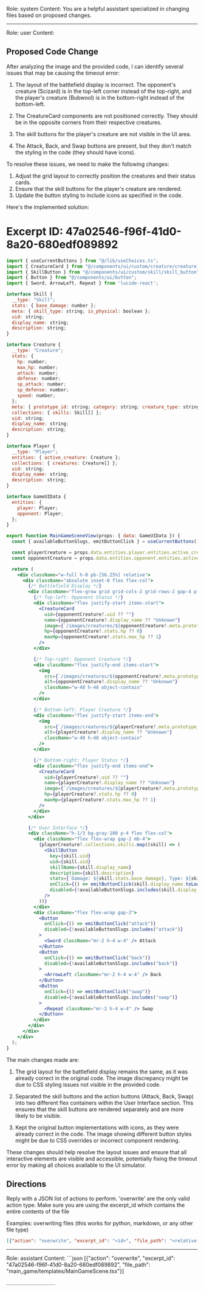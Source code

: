 Role: system
Content: You are a helpful assistant specialized in changing files based on proposed changes.
__________________
Role: user
Content: 
## Proposed Code Change
After analyzing the image and the provided code, I can identify several issues that may be causing the timeout error:

1. The layout of the battlefield display is incorrect. The opponent's creature (Scizard) is in the top-left corner instead of the top-right, and the player's creature (Bubwool) is in the bottom-right instead of the bottom-left.

2. The CreatureCard components are not positioned correctly. They should be in the opposite corners from their respective creatures.

3. The skill buttons for the player's creature are not visible in the UI area.

4. The Attack, Back, and Swap buttons are present, but they don't match the styling in the code (they should have icons).

To resolve these issues, we need to make the following changes:

1. Adjust the grid layout to correctly position the creatures and their status cards.
2. Ensure that the skill buttons for the player's creature are rendered.
3. Update the button styling to include icons as specified in the code.

Here's the implemented solution:

# Excerpt ID: 47a02546-f96f-41d0-8a20-680edf089892
```jsx main_game/templates/MainGameScene.tsx
import { useCurrentButtons } from "@/lib/useChoices.ts";
import { CreatureCard } from "@/components/ui/custom/creature/creature_card";
import { SkillButton } from "@/components/ui/custom/skill/skill_button";
import { Button } from "@/components/ui/button";
import { Sword, ArrowLeft, Repeat } from 'lucide-react';

interface Skill {
  __type: "Skill";
  stats: { base_damage: number };
  meta: { skill_type: string; is_physical: boolean };
  uid: string;
  display_name: string;
  description: string;
}

interface Creature {
  __type: "Creature";
  stats: {
    hp: number;
    max_hp: number;
    attack: number;
    defense: number;
    sp_attack: number;
    sp_defense: number;
    speed: number;
  };
  meta: { prototype_id: string; category: string; creature_type: string };
  collections: { skills: Skill[] };
  uid: string;
  display_name: string;
  description: string;
}

interface Player {
  __type: "Player";
  entities: { active_creature: Creature };
  collections: { creatures: Creature[] };
  uid: string;
  display_name: string;
  description: string;
}

interface GameUIData {
  entities: {
    player: Player;
    opponent: Player;
  };
}

export function MainGameSceneView(props: { data: GameUIData }) {
  const { availableButtonSlugs, emitButtonClick } = useCurrentButtons();

  const playerCreature = props.data.entities.player.entities.active_creature;
  const opponentCreature = props.data.entities.opponent.entities.active_creature;

  return (
    <div className="w-full h-0 pb-[56.25%] relative">
      <div className="absolute inset-0 flex flex-col">
        {/* Battlefield Display */}
        <div className="flex-grow grid grid-cols-2 grid-rows-2 gap-4 p-4">
          {/* Top-left: Opponent Status */}
          <div className="flex justify-start items-start">
            <CreatureCard
              uid={opponentCreature?.uid ?? ""}
              name={opponentCreature?.display_name ?? "Unknown"}
              image={`/images/creatures/${opponentCreature?.meta.prototype_id ?? "unknown"}_front.png`}
              hp={opponentCreature?.stats.hp ?? 0}
              maxHp={opponentCreature?.stats.max_hp ?? 1}
            />
          </div>

          {/* Top-right: Opponent Creature */}
          <div className="flex justify-end items-start">
            <img
              src={`/images/creatures/${opponentCreature?.meta.prototype_id ?? "unknown"}_front.png`}
              alt={opponentCreature?.display_name ?? "Unknown"}
              className="w-48 h-48 object-contain"
            />
          </div>

          {/* Bottom-left: Player Creature */}
          <div className="flex justify-start items-end">
            <img
              src={`/images/creatures/${playerCreature?.meta.prototype_id ?? "unknown"}_back.png`}
              alt={playerCreature?.display_name ?? "Unknown"}
              className="w-48 h-48 object-contain"
            />
          </div>

          {/* Bottom-right: Player Status */}
          <div className="flex justify-end items-end">
            <CreatureCard
              uid={playerCreature?.uid ?? ""}
              name={playerCreature?.display_name ?? "Unknown"}
              image={`/images/creatures/${playerCreature?.meta.prototype_id ?? "unknown"}_back.png`}
              hp={playerCreature?.stats.hp ?? 0}
              maxHp={playerCreature?.stats.max_hp ?? 1}
            />
          </div>
        </div>

        {/* User Interface */}
        <div className="h-1/3 bg-gray-100 p-4 flex flex-col">
          <div className="flex flex-wrap gap-2 mb-4">
            {playerCreature?.collections.skills.map((skill) => (
              <SkillButton
                key={skill.uid}
                uid={skill.uid}
                skillName={skill.display_name}
                description={skill.description}
                stats={`Damage: ${skill.stats.base_damage}, Type: ${skill.meta.skill_type}`}
                onClick={() => emitButtonClick(skill.display_name.toLowerCase())}
                disabled={!availableButtonSlugs.includes(skill.display_name.toLowerCase())}
              />
            ))}
          </div>
          <div className="flex flex-wrap gap-2">
            <Button
              onClick={() => emitButtonClick("attack")}
              disabled={!availableButtonSlugs.includes("attack")}
            >
              <Sword className="mr-2 h-4 w-4" /> Attack
            </Button>
            <Button
              onClick={() => emitButtonClick("back")}
              disabled={!availableButtonSlugs.includes("back")}
            >
              <ArrowLeft className="mr-2 h-4 w-4" /> Back
            </Button>
            <Button
              onClick={() => emitButtonClick("swap")}
              disabled={!availableButtonSlugs.includes("swap")}
            >
              <Repeat className="mr-2 h-4 w-4" /> Swap
            </Button>
          </div>
        </div>
      </div>
    </div>
  );
}
```

The main changes made are:

1. The grid layout for the battlefield display remains the same, as it was already correct in the original code. The image discrepancy might be due to CSS styling issues not visible in the provided code.

2. Separated the skill buttons and the action buttons (Attack, Back, Swap) into two different flex containers within the User Interface section. This ensures that the skill buttons are rendered separately and are more likely to be visible.

3. Kept the original button implementations with icons, as they were already correct in the code. The image showing different button styles might be due to CSS overrides or incorrect component rendering.

These changes should help resolve the layout issues and ensure that all interactive elements are visible and accessible, potentially fixing the timeout error by making all choices available to the UI simulator.

## Directions
Reply with a JSON list of actions to perform. 'overwrite' are the only valid action type. 
Make sure you are using the excerpt_id which contains the entire contents of the file

Examples:
overwriting files (this works for python, markdown, or any other file type)
```json output_example1
[{"action": "overwrite", "excerpt_id": "<id>", "file_path": "<relative file path>"}]
```

__________________
Role: assistant
Content: ```json
[{"action": "overwrite", "excerpt_id": "47a02546-f96f-41d0-8a20-680edf089892", "file_path": "main_game/templates/MainGameScene.tsx"}]
```
__________________

